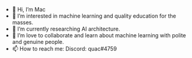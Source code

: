 - 👋 Hi, I’m Mac
- 👀 I’m interested in machine learning and quality education for the masses.
- 🌱 I’m currently researching AI architecture.
- 💞️ I’m love to collaborate and learn about machine learning with polite and genuine people.
- 📫 How to reach me: Discord: quac#4759

<!---
quac88/quac88 is a ✨ special ✨ repository because its `README.md` (this file) appears on your GitHub profile.
You can click the Preview link to take a look at your changes.
--->
